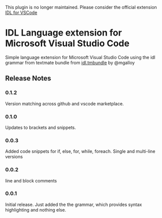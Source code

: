 This plugin is no longer maintained. Please consider the official extension [IDL for VSCode](https://marketplace.visualstudio.com/items?itemName=IDL.idl-for-vscode)

# IDL Language extension for Microsoft Visual Studio Code

Simple language extension for Microsoft Visual Studio Code using the idl grammar from textmate bundle from [idl.tmbundle](https://github.com/mgalloy/idl.tmbundle) by @mgalloy

## Release Notes

### 0.1.2

Version matching across github and vscode marketplace.

### 0.1.0

Updates to brackets and snippets.

### 0.0.3

Added code snippets for if, else, for, while, foreach. Single and multi-line versions

### 0.0.2

line and block comments

### 0.0.1

Initial release. Just added the the grammar, which provides syntax highlighting and nothing else.
